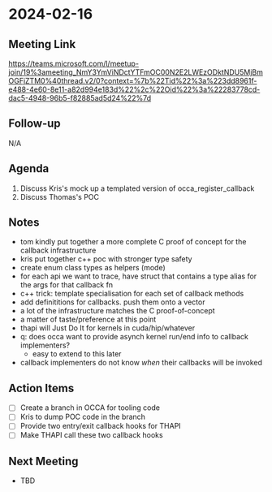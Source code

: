 # 2024-02-16

## Meeting Link

https://teams.microsoft.com/l/meetup-join/19%3ameeting_NmY3YmViNDctYTFmOC00N2E2LWEzODktNDU5MjBmOGFjZTM0%40thread.v2/0?context=%7b%22Tid%22%3a%223dd8961f-e488-4e60-8e11-a82d994e183d%22%2c%22Oid%22%3a%22283778cd-dac5-4948-96b5-f82885ad5d24%22%7d

## Follow-up

N/A

## Agenda

1. Discuss Kris's mock up a templated version of occa_register_callback
2. Discuss Thomas's POC

## Notes

- tom kindly put together a more complete C proof of concept for the callback
  infrastructure
- kris put together c++ poc with stronger type safety
- create enum class types as helpers (mode)
- for each api we want to trace, have struct that contains a type alias for the
  args for that callback fn
- c++ trick: template specialisation for each set of callback methods
- add definititions for callbacks. push them onto a vector
- a lot of the infrastructure matches the C proof-of-concept
- a matter of taste/preference at this point
- thapi will Just Do It for kernels in cuda/hip/whatever
- q: does occa want to provide asynch kernel run/end info to callback
  implementers?
  - easy to extend to this later
- callback implementers do not know _when_ their callbacks will be invoked

## Action Items

- [ ] Create a branch in OCCA for tooling code
- [ ] Kris to dump POC code in the branch
- [ ] Provide two entry/exit callback hooks for THAPI
- [ ] Make THAPI call these two callback hooks

## Next Meeting

- TBD
